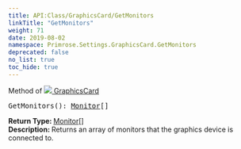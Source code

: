 ```yaml
---
title: API:Class/GraphicsCard/GetMonitors
linkTitle: "GetMonitors"
weight: 71
date: 2019-08-02
namespace: Primrose.Settings.GraphicsCard.GetMonitors
deprecated: false
no_list: true
toc_hide: true
---
```

Method of <a href="/docs/api-reference/Class/GraphicsCard"><img src="/icons/silk/default.png"/>&nbsp;GraphicsCard</a>
<pre class="method-declaration">
GetMonitors(): <span><a class="type" href="/docs/api-reference/Class/Monitor">Monitor</a>[]</span></pre>
<b>Return Type: </b>
<span><a class="type" href="/docs/api-reference/Class/Monitor">Monitor</a>[]</span>
<br/>
<b>Description: </b>
Returns an array of monitors that the graphics device is connected to.

